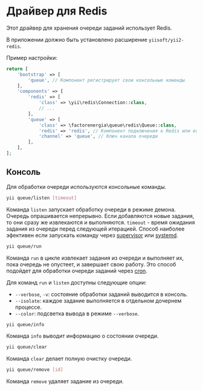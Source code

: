 Драйвер для Redis
=================

Этот драйвер для хранения очереди заданий использует Redis.

В приложении должно быть установлено расширение `yiisoft/yii2-redis`.

Пример настройки:

```php
return [
    'bootstrap' => [
        'queue', // Компонент регистрирует свои консольные команды 
    ],
    'components' => [
        'redis' => [
            'class' => \yii\redis\Connection::class,
            // ...
        ],
        'queue' => [
            'class' => \factorenergia\queue\redis\Queue::class,
            'redis' => 'redis', // Компонент подключения к Redis или его конфиг
            'channel' => 'queue', // Ключ канала очереди
        ],
    ],
];
```

Консоль
-------

Для обработки очереди используются консольные команды.

```sh
yii queue/listen [timeout]
```

Команда `listen` запускает обработку очереди в режиме демона. Очередь опрашивается непрерывно.
Если добавляются новые задания, то они сразу же извлекаются и выполняются. `timeout` - время
ожидания задания из очереди перед следующей итерацией. Способ наиболее эфективен если запускать
команду через [supervisor](worker.md#supervisor) или [systemd](worker.md#systemd).

```sh
yii queue/run
```

Команда `run` в цикле извлекает задания из очереди и выполняет их, пока очередь не опустеет, и
завершает свою работу. Это способ подойдет для обработки очереди заданий через
[cron](worker.md#cron).

Для команд `run` и `listen` доступны следующие опции:

- `--verbose`, `-v`: состояние обработки заданий выводится в консоль.
- `--isolate`: каждое задание выполняется в отдельном дочернем процессе.
- `--color`: подсветка вывода в режиме `--verbose`.

```sh
yii queue/info
```

Команда `info` выводит информацию о состоянии очереди.

```sh
yii queue/clear
```

Команда `clear` делает полную очистку очереди.

```sh
yii queue/remove [id]
```

Команда `remove` удаляет задание из очереди.
